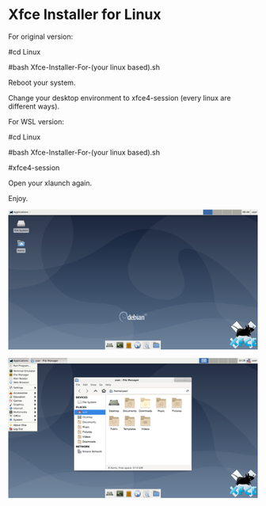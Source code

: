 # Xfce Installer for Linux

For original version:

#cd Linux

#bash Xfce-Installer-For-(your linux based).sh

Reboot your system.

Change your desktop environment to xfce4-session (every linux are different ways).

For WSL version:

#cd Linux

#bash Xfce-Installer-For-(your linux based).sh

#xfce4-session

Open your xlaunch again.

Enjoy.

![](Xfce1.png)

![](Xfce2.png)

